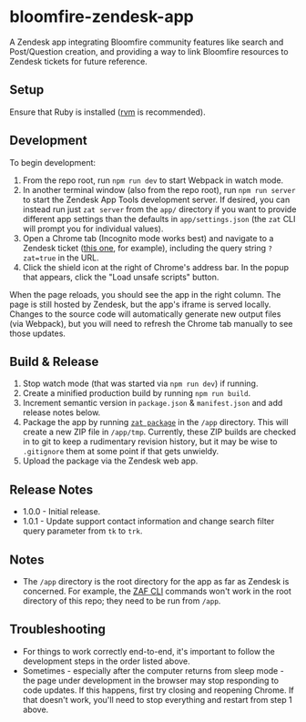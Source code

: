 # bloomfire-zendesk-app

A Zendesk app integrating Bloomfire community features like search and Post/Question creation, and providing a way to link Bloomfire resources to Zendesk tickets for future reference.

## Setup

Ensure that Ruby is installed ([rvm](https://rvm.io/) is recommended).

## Development

To begin development:

1. From the repo root, run `npm run dev` to start Webpack in watch mode.
1. In another terminal window (also from the repo root), run `npm run server` to start the Zendesk App Tools development server. If desired, you can instead run just `zat server` from the `app/` directory if you want to provide different app settings than the defaults in `app/settings.json` (the `zat` CLI will prompt you for individual values).
1. Open a Chrome tab (Incognito mode works best) and navigate to a Zendesk ticket ([this one](https://mashbox.zendesk.com/agent/tickets/1?zat=true), for example), including the query string `?zat=true` in the URL.
1. Click the shield icon at the right of Chrome's address bar. In the popup that appears, click the "Load unsafe scripts" button.

When the page reloads, you should see the app in the right column. The page is still hosted by Zendesk, but the app's iframe is served locally. Changes to the source code will automatically generate new output files (via Webpack), but you will need to refresh the Chrome tab manually to see those updates.

## Build & Release

1. Stop watch mode (that was started via `npm run dev`) if running.
1. Create a minified production build by running `npm run build`.
1. Increment semantic version in `package.json` & `manifest.json` and add release notes below.
1. Package the app by running [`zat package`](https://developer.zendesk.com/apps/docs/apps-v2/getting_started#package) in the `/app` directory. This will create a new ZIP file in `/app/tmp`. Currently, these ZIP builds are checked in to git to keep a rudimentary revision history, but it may be wise to `.gitignore` them at some point if that gets unwieldy.
1. Upload the package via the Zendesk web app.

## Release Notes

* 1.0.0 - Initial release.
* 1.0.1 - Update support contact information and change search filter query parameter from `tk` to `trk`.

## Notes

* The `/app` directory is the root directory for the app as far as Zendesk is concerned. For example, the [ZAF CLI](https://developer.zendesk.com/apps/docs/apps-v2/getting_started#zendesk-app-tools) commands won't work in the root directory of this repo; they need to be run from `/app`.

## Troubleshooting

* For things to work correctly end-to-end, it's important to follow the development steps in the order listed above.
* Sometimes - especially after the computer returns from sleep mode - the page under development in the browser may stop responding to code updates. If this happens, first try closing and reopening Chrome. If that doesn't work, you'll need to stop everything and restart from step 1 above.
